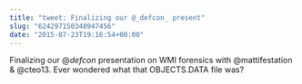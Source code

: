 ```yaml
---
title: "tweet: Finalizing our @_defcon_ present"
slug: "624297150348947456"
date: "2015-07-23T19:16:54+00:00"
---
```

Finalizing our @_defcon_ presentation on WMI forensics with @mattifestation &amp; @cteo13. Ever wondered what that OBJECTS.DATA file was?